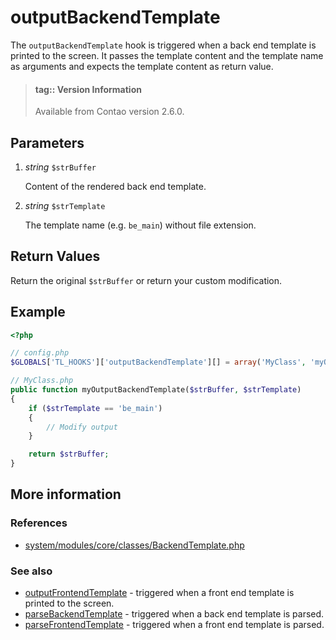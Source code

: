 # outputBackendTemplate

The `outputBackendTemplate` hook is triggered when a back end template is printed
to the screen. It passes the template content and the template name as arguments
and expects the template content as return value.

> #### tag:: Version Information 
> Available from Contao version 2.6.0.


## Parameters

1. *string* `$strBuffer`

    Content of the rendered back end template.

2. *string* `$strTemplate`

    The template name (e.g. `be_main`) without file extension.


## Return Values

Return the original `$strBuffer` or return your custom modification.


## Example

```php
<?php

// config.php
$GLOBALS['TL_HOOKS']['outputBackendTemplate'][] = array('MyClass', 'myOutputBackendTemplate');

// MyClass.php
public function myOutputBackendTemplate($strBuffer, $strTemplate)
{
    if ($strTemplate == 'be_main')
    {
        // Modify output
    }

    return $strBuffer;
}
```


## More information


### References

- [system/modules/core/classes/BackendTemplate.php](https://github.com/contao/core/blob/3.5.0/system/modules/core/classes/BackendTemplate.php#L110-L117)


### See also

- [outputFrontendTemplate](outputFrontendTemplate.md) - triggered when a front end template is printed to the screen.
- [parseBackendTemplate](parseBackendTemplate.md) - triggered when a back end template is parsed.
- [parseFrontendTemplate](parseFrontendTemplate.md) - triggered when a front end template is parsed.

